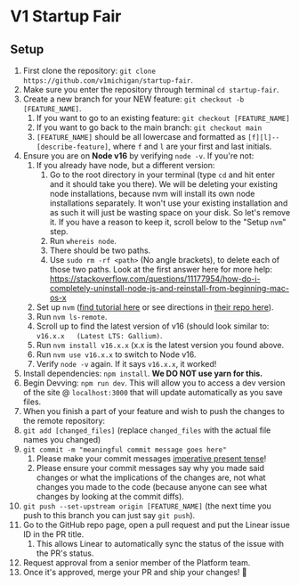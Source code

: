 # V1 Startup Fair

## Setup

1. First clone the repository: `git clone https://github.com/v1michigan/startup-fair`.
2. Make sure you enter the repository through terminal `cd startup-fair`.
3. Create a new branch for your NEW feature: `git checkout -b [FEATURE_NAME]`.
   1. If you want to go to an existing feature: `git checkout [FEATURE_NAME]`
   2. If you want to go back to the main branch: `git checkout main`
   3. `[FEATURE_NAME]` should be all lowercase and formatted as `[f][l]--[describe-feature]`, where `f` and `l` are your first and last initials.
4. Ensure you are on **Node v16** by verifying `node -v`. If you're not:
   1. If you already have node, but a different version:
      1. Go to the root directory in your terminal (type `cd` and hit enter and it should take you there). We will be deleting your existing node installations, because nvm will install its own node installations separately. It won't use your existing installation and as such it will just be wasting space on your disk. So let's remove it. If you have a reason to keep it, scroll below to the "Setup `nvm`" step.
      2. Run `whereis node`. 
      3. There should be two paths. 
      4. Use `sudo rm -rf <path>` (No angle brackets), to delete each of those two paths. Look at the first answer here for more help: https://stackoverflow.com/questions/11177954/how-do-i-completely-uninstall-node-js-and-reinstall-from-beginning-mac-os-x
   2. Set up `nvm` ([find tutorial here](https://www.freecodecamp.org/news/node-version-manager-nvm-install-guide/) or see directions in [their repo here](https://github.com/nvm-sh/nvm#about)).
   3. Run  `nvm ls-remote`.
   4. Scroll up to find the latest version of v16 (should look similar to: `v16.x.x   (Latest LTS: Gallium)`. 
   5. Run `nvm install v16.x.x` (x.x is the latest version you found above. 
   6. Run `nvm use v16.x.x` to switch to Node v16.
   7. Verify `node -v` again. If it says `v16.x.x`, it worked!
5. Install dependencies: `npm install`. **We DO NOT use yarn for this.**
6. Begin Devving: `npm run dev`. This will allow you to access a dev version of the site @ `localhost:3000` that will update automatically as you save files.
7. When you finish a part of your feature and wish to push the changes to the remote repository:
8. `git add [changed_files]` (replace `changed_files` with the actual file names you changed)
9.  `git commit -m "meaningful commit message goes here"`
    1.  Please make your commit messages [imperative present tense](https://stackoverflow.com/questions/3580013/should-i-use-past-or-present-tense-in-git-commit-messages)!
    2.  Please ensure your commit messages say why you made said changes or what the implications of the changes are, not what changes you made to the code (because anyone can see what changes by looking at the commit diffs). 
10. `git push --set-upstream origin [FEATURE_NAME]` (the next time you push to this branch you can just say `git push`).
11. Go to the GitHub repo page, open a pull request and put the Linear issue ID in the PR title.
    1.  This allows Linear to automatically sync the status of the issue with the PR's status.
12. Request approval from a senior member of the Platform team.
13. Once it's approved, merge your PR and ship your changes! 🎉
